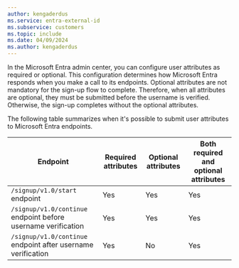 ```yaml
---
author: kengaderdus
ms.service: entra-external-id
ms.subservice: customers
ms.topic: include
ms.date: 04/09/2024
ms.author: kengaderdus
---
```


In the Microsoft Entra admin center, you can configure user attributes as required or optional. This configuration determines how Microsoft Entra responds when you make a call to its endpoints. Optional attributes are not mandatory for the sign-up flow to complete. Therefore, when all attributes are optional, they must be submitted before the username is verified. Otherwise, the sign-up completes without the optional attributes.
 
The following table summarizes when it's possible to submit user attributes to Microsoft Entra endpoints. 

| Endpoint |Required attributes | Optional attributes | Both required and optional attributes |
| ---- | --- |  --- | --- | 
| `/signup/v1.0/start` endpoint | Yes  | Yes  | Yes |
| `/signup/v1.0/continue` endpoint before username verification | Yes  | Yes  | Yes  |
| `/signup/v1.0/continue` endpoint after username verification |  Yes | No  | Yes |